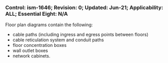 ### Control: ism-1646; Revision: 0; Updated: Jun-21; Applicability: ALL; Essential Eight: N/A
<p>Floor plan diagrams contain the following:</p>
                  <ul>
                     <li>cable paths (including ingress and egress points between floors)</li>
                     <li>cable reticulation system and conduit paths</li>
                     <li>floor concentration boxes</li>
                     <li>wall outlet boxes</li>
                     <li>network cabinets.</li>
                  </ul>